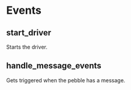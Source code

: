 # Events

## start_driver

Starts the driver.

## handle_message_events

Gets triggered when the pebble has a message.